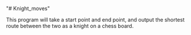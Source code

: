 "# Knight_moves" 


This program will take a start point and end point, and output the shortest route between the two
as a knight on a chess board.